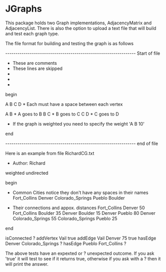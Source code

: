 # JGraphs
This package holds two Graph implementations, AdjacencyMatrix and AdjacencyList. There is also the option to upload a text file that will build and test each graph type.


The file format for building and testing the graph is as follows

---------------------------------------------------------------- Start of file

* These are comments
* These lines are skipped
*
*
* 
<unweighted OR weighted>
<directed OR undirected>

begin

A B C D * Each must have a space between each vertex

A B * A goes to B
B C * B goes to C
C D * C goes to D

* If the graph is weighted you need to specify the weight 'A B 10' 

end

---------------------------------------------------------------- end of file

Here is an example from file RichardCG.txt


* Author: Richard

weighted
undirected

begin

* Common Cities notice they don't have any spaces in their names
Fort_Collins
Denver Colorado_Springs Pueblo Boulder

* Their connections and appox. distances
Fort_Collins Denver 50
Fort_Collins Boulder 35
Denver Boulder 15
Denver Pueblo 80
Denver Colorado_Springs 55
Colorado_Springs Pueblo 25

end

isConnected     ?
addVertex       Vail                true
addEdge         Vail                Denver              75      true
hasEdge         Denver              Colorado_Springs    ?
hasEdge         Pueblo              Fort_Collins        ?


The above tests have an expexted or ? unexpected outcome. If you ask 'true' 
it will test to see if it returns true, otherwise if you ask with a ? then it will print the answer.
